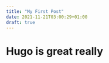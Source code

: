 ```yaml
---
title: "My First Post"
date: 2021-11-21T03:00:29+01:00
draft: true
---
```




# Hugo is great really